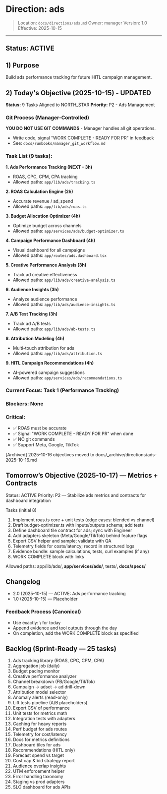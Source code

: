 # Direction: ads

> Location: `docs/directions/ads.md`
> Owner: manager
> Version: 1.0
> Effective: 2025-10-15

---

## Status: ACTIVE

## 1) Purpose
Build ads performance tracking for future HITL campaign management.

## 2) Today's Objective (2025-10-15) - UPDATED

**Status:** 9 Tasks Aligned to NORTH_STAR
**Priority:** P2 - Ads Management

### Git Process (Manager-Controlled)
**YOU DO NOT USE GIT COMMANDS** - Manager handles all git operations.
- Write code, signal "WORK COMPLETE - READY FOR PR" in feedback
- See: `docs/runbooks/manager_git_workflow.md`

### Task List (9 tasks):

**1. Ads Performance Tracking (NEXT - 3h)**
- ROAS, CPC, CPM, CPA tracking
- Allowed paths: `app/lib/ads/tracking.ts`

**2. ROAS Calculation Engine (2h)**
- Accurate revenue / ad_spend
- Allowed paths: `app/lib/ads/roas.ts`

**3. Budget Allocation Optimizer (4h)**
- Optimize budget across channels
- Allowed paths: `app/services/ads/budget-optimizer.ts`

**4. Campaign Performance Dashboard (4h)**
- Visual dashboard for all campaigns
- Allowed paths: `app/routes/ads.dashboard.tsx`

**5. Creative Performance Analysis (3h)**
- Track ad creative effectiveness
- Allowed paths: `app/lib/ads/creative-analysis.ts`

**6. Audience Insights (3h)**
- Analyze audience performance
- Allowed paths: `app/lib/ads/audience-insights.ts`

**7. A/B Test Tracking (3h)**
- Track ad A/B tests
- Allowed paths: `app/lib/ads/ab-tests.ts`

**8. Attribution Modeling (4h)**
- Multi-touch attribution for ads
- Allowed paths: `app/lib/ads/attribution.ts`

**9. HITL Campaign Recommendations (4h)**
- AI-powered campaign suggestions
- Allowed paths: `app/services/ads/recommendations.ts`

### Current Focus: Task 1 (Performance Tracking)

### Blockers: None

### Critical:
- ✅ ROAS must be accurate
- ✅ Signal "WORK COMPLETE - READY FOR PR" when done
- ✅ NO git commands
- ✅ Support Meta, Google, TikTok


[Archived] 2025-10-16 objectives moved to docs/_archive/directions/ads-2025-10-16.md


## Tomorrow’s Objective (2025-10-17) — Metrics + Contracts

Status: ACTIVE
Priority: P2 — Stabilize ads metrics and contracts for dashboard integration

Tasks (initial 8)
1) Implement roas.ts core + unit tests (edge cases: blended vs channel)
2) Draft budget-optimizer.ts with inputs/outputs schema; add tests
3) Define dashboard tile contract for ads; sync with Engineer
4) Add adapters skeleton (Meta/Google/TikTok) behind feature flags
5) Export CSV helper and sample; validate with QA
6) Telemetry fields for costs/latency; record in structured logs
7) Evidence bundle: sample calculations, tests, curl examples (if any)
8) WORK COMPLETE block with links

Allowed paths: app/lib/ads/**, app/services/ads/**, tests/**, docs/specs/**

## Changelog
* 2.0 (2025-10-15) — ACTIVE: Ads performance tracking
* 1.0 (2025-10-15) — Placeholder

### Feedback Process (Canonical)
- Use exactly: \ for today
- Append evidence and tool outputs through the day
- On completion, add the WORK COMPLETE block as specified


## Backlog (Sprint-Ready — 25 tasks)
1) Ads tracking library (ROAS, CPC, CPM, CPA)
2) Aggregation job (daily)
3) Budget pacing monitor
4) Creative performance analyzer
5) Channel breakdown (FB/Google/TikTok)
6) Campaign → adset → ad drill-down
7) Attribution model selector
8) Anomaly alerts (read-only)
9) Lift tests pipeline (A/B placeholders)
10) Export CSV of performance
11) Unit tests for metrics math
12) Integration tests with adapters
13) Caching for heavy reports
14) Perf budget for ads routes
15) Telemetry for cost/latency
16) Docs for metrics definitions
17) Dashboard tiles for ads
18) Recommendations (HITL only)
19) Forecast spend vs target
20) Cost cap & bid strategy report
21) Audience overlap insights
22) UTM enforcement helper
23) Error handling taxonomy
24) Staging vs prod adapters
25) SLO dashboard for ads APIs
